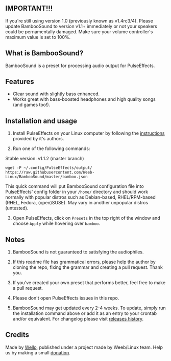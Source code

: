 ## IMPORTANT!!!

If you're still using version 1.0 (previously known as v1.4rc3/4). Please update BambooSound to version v1.1+ immediately or not your speakers could be pernamentally damaged. Make sure your volume controller's maximum value is set to 100%.

## What is BambooSound?

BambooSound is a preset for processing audio output for PulseEffects.

## Features

* Clear sound with slightly bass enhanced.
* Works great with bass-boosted headphones and high quality songs (and games too!).

## Installation and usage

1. Install PulseEffects on your Linux computer by following the [instructions](https://github.com/wwmm/pulseeffects/#installation) provided by it's authors.

2. Run one of the following commands:

  Stable version: v1.1.2 (master branch)
  
  ```
  wget -P ~/.config/PulseEffects/output/ https://raw.githubusercontent.com/Weeb-Linux/BambooSound/master/bamboo.json
  ```
  
  This quick command will put BambooSound configuration file into PulseEffects' config folder in your `/home/` directory and should work normally with popular distros such as Debian-based, RHEL/RPM-based (RHEL, Fedora, (open)SUSE). May vary in another unpopular distros (untested).
  
3. Open PulseEffects, click on `Presets` in the top right of the window and choose `Apply` while hovering over `bamboo`.

## Notes

1. BambooSound is not guaranteed to satisfying the audiophiles.

2. If this readme file has grammatical errors, please help the author by cloning the repo, fixing the grammar and creating a pull request. Thank you.

3. If you've created your own preset that performs better, feel free to make a pull request.

4. Please don't open PulseEffects issues in this repo.

5. BambooSound may get updated every 2-4 weeks. To update, simply run the installation command above or add it as an entry to your crontab and/or equivalent. For changelog please visit [releases history](https://github.com/Weeb-Linux/BambooSound/releases).

## Credits

Made by [Wello](https://github.com/wello6143), published under a project made by Weeb/Linux team. Help us by making a small [donation](https://paypal.me/wello6143).
